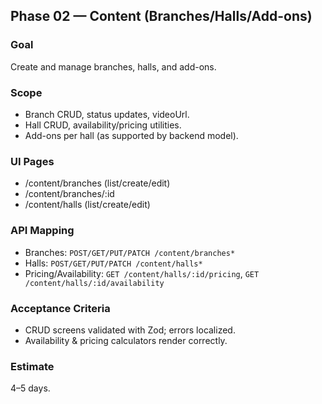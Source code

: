 ## Phase 02 — Content (Branches/Halls/Add-ons)

### Goal
Create and manage branches, halls, and add-ons.

### Scope
- Branch CRUD, status updates, videoUrl.
- Hall CRUD, availability/pricing utilities.
- Add-ons per hall (as supported by backend model).

### UI Pages
- /content/branches (list/create/edit)
- /content/branches/:id
- /content/halls (list/create/edit)

### API Mapping
- Branches: `POST/GET/PUT/PATCH /content/branches*`
- Halls: `POST/GET/PUT/PATCH /content/halls*`
- Pricing/Availability: `GET /content/halls/:id/pricing`, `GET /content/halls/:id/availability`

### Acceptance Criteria
- CRUD screens validated with Zod; errors localized.
- Availability & pricing calculators render correctly.

### Estimate
4–5 days.
